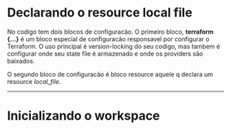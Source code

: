 # Declarando o resource local file
No codigo tem dois blocos de configuracão. O primeiro bloco, **terraform {...}** é um bloco especial de configuracão responsavel por configurar o Terraform. O uso principal é version-locking do seu codigo, mas tambem é configurar onde seu state file é armazenado e onde os providers são baixados.

O segundo bloco de configuracão é bloco resource aquele q declara um resource *local_file*.
***

# Inicializando o workspace